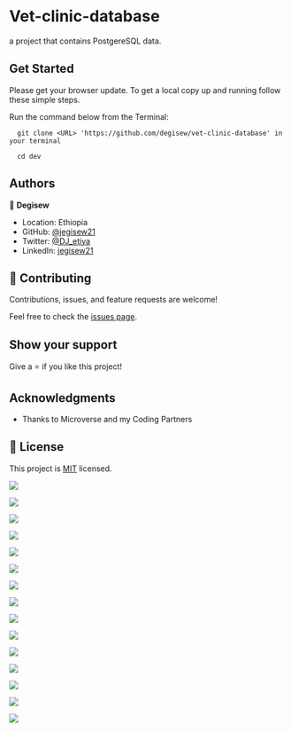 # Vet-clinic-database
a project that contains PostgereSQL data.

## Get Started

Please get your browser update.
To get a local copy up and running follow these simple steps.

Run the command below from the Terminal:

      git clone <URL> 'https://github.com/degisew/vet-clinic-database' in your terminal

	  cd dev


## Authors

👤 **Degisew**

- Location: Ethiopia
- GitHub: [@jegisew21](https://github.com/degisew)
- Twitter: [@DJ_etiya](https://twitter.com/@DJ_etiya)
- LinkedIn: [jegisew21](https://www.linkedin.com/in/degisew-mengist)


## 🤝 Contributing

Contributions, issues, and feature requests are welcome!

Feel free to check the [issues page](https://github.com/degisew/vet-clinic-database/issues).

## Show your support

Give a ⭐ if you like this project!

## Acknowledgments

- Thanks to Microverse and my Coding Partners

## 📝 License

This project is [MIT](./MIT.md) licensed.


![](https://github.com/degisew/Vet-clinic-database/blob/join-table/shoots/lq1.png)

![](https://github.com/degisew/Vet-clinic-database/blob/join-table/shoots/lq2.png)

![](https://github.com/degisew/Vet-clinic-database/blob/join-table/shoots/lq3.png)

![](https://github.com/degisew/Vet-clinic-database/blob/dev/shoots/shoot1.png)

![](https://github.com/degisew/Vet-clinic-database/blob/dev/shoots/shoot2.PNG)

![](https://github.com/degisew/Vet-clinic-database/blob/query/shoots/count.PNG)

![](https://github.com/degisew/Vet-clinic-database/blob/query/shoots/delete%20with%20birthday.PNG)

![](https://github.com/degisew/Vet-clinic-database/blob/query/shoots/multiply%20by%20negative.PNG)

![](https://github.com/degisew/Vet-clinic-database/blob/query/shoots/pokemon.PNG)

![](https://github.com/degisew/Vet-clinic-database/blob/query/shoots/rollback.PNG)

![](https://github.com/degisew/Vet-clinic-database/blob/query/shoots/savepoint.PNG)

![](https://github.com/degisew/Vet-clinic-database/blob/query/shoots/set%20digimon.PNG)

![](https://github.com/degisew/Vet-clinic-database/blob/query/shoots/set%20unspecified.PNG)

![](https://github.com/degisew/Vet-clinic-database/blob/query/shoots/truncate.PNG)

![](https://github.com/degisew/Vet-clinic-database/blob/query/shoots/write%20query.PNG)
